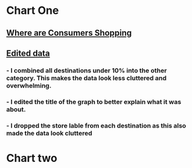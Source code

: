 # Chart One 
## [Where are Consumers Shopping](https://nrf.com/research-insights/holiday-data-and-trends/halloween/halloween-data-center)
## [Edited data](file:///Users/saravoneisengrein/Desktop/Where%20Consumers%20are%20Shopping%20this%20Halloween%20Season.pdf)
### - I combined all destinations under 10% into the other category. This makes the data look less cluttered and overwhelming. 
### - I edited the title of the graph to better explain what it was about. 
### - I dropped the store lable from each destination as this also made the data look cluttered 

# Chart two 

